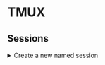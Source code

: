 # TMUX

## Sessions

<details><summary>Create a new named session</summary>
<p>

```bash
tmux new -s my-session
  ```
</p>
</details>
